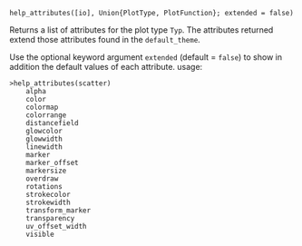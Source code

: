 ```
help_attributes([io], Union{PlotType, PlotFunction}; extended = false)
```

Returns a list of attributes for the plot type `Typ`. The attributes returned extend those attributes found in the `default_theme`.

Use the optional keyword argument `extended` (default = `false`) to show in addition the default values of each attribute. usage:

```example
>help_attributes(scatter)
    alpha
    color
    colormap
    colorrange
    distancefield
    glowcolor
    glowwidth
    linewidth
    marker
    marker_offset
    markersize
    overdraw
    rotations
    strokecolor
    strokewidth
    transform_marker
    transparency
    uv_offset_width
    visible
```
